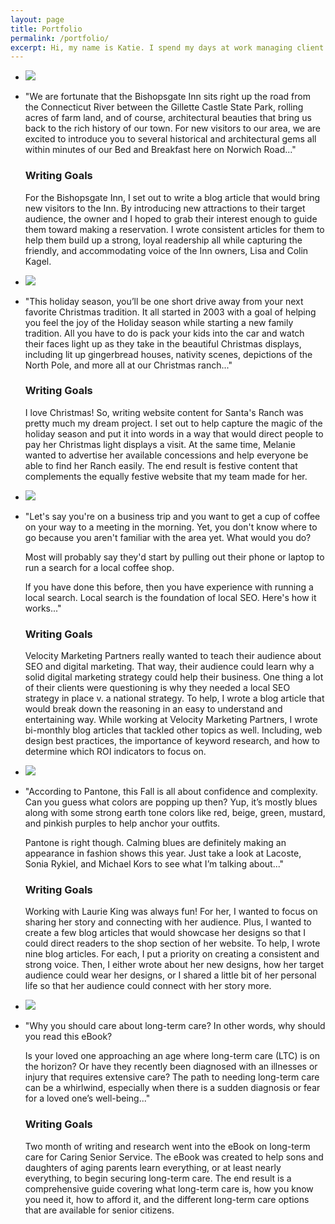 ```yaml
---
layout: page
title: Portfolio
permalink: /portfolio/
excerpt: Hi, my name is Katie. I spend my days at work managing client accounts and editorial calendars & then come home to my to write, read, knit & plan out outdoor activities to do on the weekends.
---
```


<div id="portfolio-list">
  <ul>
    <li class="work-sample">
      <a href="http://bishopsgate.com/architectural-gems-in-east-haddam/">
        <img src="{{ site.github.url }}/assets/work-samples/arch-gems-pic.jpg">
      </a>
    </li>
    <li class="work-sample-text">
      <p>"We are fortunate that the Bishopsgate Inn sits right up the road from the Connecticut River between the Gillette Castle State Park, rolling acres of farm land, and of course, architectural beauties that bring us back to the rich history of our town. For new visitors to our area, we are excited to introduce you to several historical and architectural gems all within minutes of our Bed and Breakfast here on Norwich Road..."</p>
      <h3>Writing Goals</h3>
      <p>For the Bishopsgate Inn, I set out to write a blog article that would bring new visitors to the Inn. By introducing new attractions to their target audience, the owner and I hoped to grab their interest enough to guide them toward making a reservation. I wrote consistent articles for them to help them build up a strong, loyal readership all while capturing the friendly, and accommodating voice of the Inn owners, Lisa and Colin Kagel.</p>
    </li>
  </ul>

  <ul>
    <li class="work-sample">
      <a href="http://santasranch.net/">
        <img src="{{ site.github.url }}/assets/work-samples/santas-ranch.jpg">
      </a>
    </li>
    <li class="work-sample-text">
      <p>"This holiday season, you’ll be one short drive away from your next favorite Christmas tradition. It all started in 2003 with a goal of helping you feel the joy of the Holiday season while starting a new family tradition. All you have to do is pack your kids into the car and watch their faces light up as they take in the beautiful Christmas displays, including lit up gingerbread houses, nativity scenes, depictions of the North Pole, and more all at our Christmas ranch..."</p>
      <h3>Writing Goals</h3>
      <p>I love Christmas! So, writing website content for Santa's Ranch was pretty much my dream project. I set out to help capture the magic of the holiday season and put it into words in a way that would direct people to pay her Christmas light displays a visit. At the same time, Melanie wanted to advertise her available concessions and help everyone be able to find her Ranch easily. The end result is festive content that complements the equally festive website that my team made for her.</p>
    </li>
  </ul>

  <ul>
    <li class="work-sample">
      <a href="http://vmphq.com/blog/local-seo-definition.php">
        <img src="{{ site.github.url }}/assets/work-samples/local-seo.jpg">
      </a>
    </li>
    <li class="work-sample-text">
      <p>
        "Let's say you're on a business trip and you want to get a cup of coffee on your way to a meeting in the morning. Yet, you don't know where to go because you aren't familiar with the area yet. What would you do?
      </p>
      <p>
        Most will probably say they'd start by pulling out their phone or laptop to run a search for a local coffee shop.
      </p>
      <p>
        If you have done this before, then you have experience with running a local search. Local search is the foundation of local SEO. Here's how it works..."
      </p>
      <h3>Writing Goals</h3>
      <p>
        Velocity Marketing Partners really wanted to teach their audience about SEO and digital marketing. That way, their audience could learn why a solid digital marketing strategy could help their business. One thing a lot of their clients were questioning is why they needed a local SEO strategy in place v. a national strategy. To help, I wrote a blog article that would break down the reasoning in an easy to understand and entertaining way. While working at Velocity Marketing Partners, I wrote bi-monthly blog articles that tackled other topics as well. Including, web design best practices, the importance of keyword research, and how to determine which ROI indicators to focus on.
      </p>
    </li>
  </ul>

  <ul>
    <li class="work-sample">
      <a href="http://ileneking.com/blue-fall-accessorize-years-biggest-autumn-color/">
        <img src="{{ site.github.url }}/assets/work-samples/fall-color.jpg">
      </a>
    </li>
    <li class="work-sample-text">
      <p>
        "According to Pantone, this Fall is all about confidence and complexity. Can you guess what colors are popping up then? Yup, it’s mostly blues along with some strong earth tone colors like red, beige, green, mustard, and pinkish purples to help anchor your outfits.
      </p>
      <p>
        Pantone is right though. Calming blues are definitely making an appearance in fashion shows this year. Just take a look at Lacoste, Sonia Rykiel, and Michael Kors to see what I’m talking about..."
      </p>
      <h3>Writing Goals</h3>
      <p>
        Working with Laurie King was always fun! For her, I wanted to focus on sharing her story and connecting with her audience. Plus, I wanted to create a few blog articles that would showcase her designs so that I could direct readers to the shop section of her website. To help, I wrote nine blog articles. For each, I put a priority on creating a consistent and strong voice. Then, I either wrote about her new designs, how her target audience could wear her designs, or I shared a little bit of her personal life so that her audience could connect with her story more.
      </p>
    </li>
  </ul>

  <ul>
    <li class="work-sample">
      <a href="http://cdn2.hubspot.net/hub/433510/file-2435179109-pdf/LTC_Book_Final.pdf?__hssc=44263035.5.1483210028429&__hstc=44263035.973bb334d22f26c38b163762e803d4c5.1483210028426.1483210028426.1483210028426.1&__hsfp=871961122&hsCtaTracking=a10c08df-07d2-4c9e-a8f1-db2d93ee01b7%7Ca730fa59-efee-442c-8edd-d99a9ee49381">
        <img src="{{ site.github.url }}/assets/work-samples/long-term-care.jpg">
      </a>
    </li>
    <li class="work-sample-text">
      <p>
        "Why you should care about long-term care? In other words, why should you read this eBook?
      </p>
      <p>
        Is your loved one approaching an age where long-term care (LTC) is on
        the horizon? Or have they recently been diagnosed with an illnesses or
        injury that requires extensive care? The path to needing long-term care can be a whirlwind, especially when
        there is a sudden diagnosis or fear for a loved one’s well-being..."
      </p>
      <h3>Writing Goals</h3>
      <p>
        Two month of writing and research went into the eBook on long-term care for Caring Senior Service. The eBook was created to help sons and daughters of aging parents learn everything, or at least nearly everything, to begin securing long-term care. The end result is a comprehensive guide covering what long-term care is, how you know you need it, how to afford it, and the different long-term care options that are available for senior citizens.
      </p>
    </li>
  </ul>
</div>
